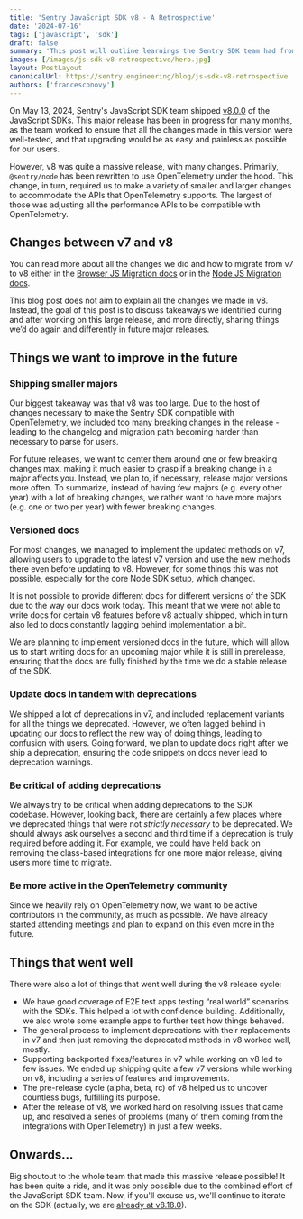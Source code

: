 ```yaml
---
title: 'Sentry JavaScript SDK v8 - A Retrospective'
date: '2024-07-16'
tags: ['javascript', 'sdk']
draft: false
summary: 'This post will outline learnings the Sentry SDK team had from releasing v8 of the JavaScript SDKs.'
images: [/images/js-sdk-v8-retrospective/hero.jpg]
layout: PostLayout
canonicalUrl: https://sentry.engineering/blog/js-sdk-v8-retrospective
authors: ['francesconovy']
---
```


On May 13, 2024, Sentry's JavaScript SDK team shipped [v8.0.0](https://github.com/getsentry/sentry-javascript/releases/tag/8.0.0) of the JavaScript SDKs. This major release has been in progress for many months, as the team worked to ensure that all the changes made in this version were well-tested, and that upgrading would be as easy and painless as possible for our users.

However, v8 was quite a massive release, with many changes. Primarily, `@sentry/node` has been rewritten to use OpenTelemetry under the hood. This change, in turn, required us to make a variety of smaller and larger changes to accommodate the APIs that OpenTelemetry supports. The largest of those was adjusting all the performance APIs to be compatible with OpenTelemetry.

## Changes between v7 and v8

You can read more about all the changes we did and how to migrate from v7 to v8 either in the [Browser JS Migration docs](https://docs.sentry.io/platforms/javascript/migration/v7-to-v8/) or in the [Node JS Migration docs](https://docs.sentry.io/platforms/javascript/guides/node/migration/v7-to-v8/).

This blog post does not aim to explain all the changes we made in v8. Instead, the goal of this post is to discuss takeaways we identified during and after working on this large release, and more directly, sharing things we’d do again and differently in future major releases.

## Things we want to improve in the future

### Shipping smaller majors

Our biggest takeaway was that v8 was too large. Due to the host of changes necessary to make the Sentry SDK compatible with OpenTelemetry, we included too many breaking changes in the release - leading to the changelog and migration path becoming harder than necessary to parse for users.

For future releases, we want to center them around one or few breaking changes max, making it much easier to grasp if a breaking change in a major affects you. Instead, we plan to, if necessary, release major versions more often. To summarize, instead of having few majors (e.g. every other year) with a lot of breaking changes, we rather want to have more majors (e.g. one or two per year) with fewer breaking changes.

### Versioned docs

For most changes, we managed to implement the updated methods on v7, allowing users to upgrade to the latest v7 version and use the new methods there even before updating to v8. However, for some things this was not possible, especially for the core Node SDK setup, which changed.

It is not possible to provide different docs for different versions of the SDK due to the way our docs work today. This meant that we were not able to write docs for certain v8 features before v8 actually shipped, which in turn also led to docs constantly lagging behind implementation a bit.

We are planning to implement versioned docs in the future, which will allow us to start writing docs for an upcoming major while it is still in prerelease, ensuring that the docs are fully finished by the time we do a stable release of the SDK.

### Update docs in tandem with deprecations

We shipped a lot of deprecations in v7, and included replacement variants for all the things we deprecated. However, we often lagged behind in updating our docs to reflect the new way of doing things, leading to confusion with users. Going forward, we plan to update docs right after we ship a deprecation, ensuring the code snippets on docs never lead to deprecation warnings.

### Be critical of adding deprecations

We always try to be critical when adding deprecations to the SDK codebase. However, looking back, there are certainly a few places where we deprecated things that were not _strictly necessary_ to be deprecated. We should always ask ourselves a second and third time if a deprecation is truly required before adding it. For example, we could have held back on removing the class-based integrations for one more major release, giving users more time to migrate.

### Be more active in the OpenTelemetry community

Since we heavily rely on OpenTelemetry now, we want to be active contributors in the community, as much as possible. We have already started attending meetings and plan to expand on this even more in the future.

## Things that went well

There were also a lot of things that went well during the v8 release cycle:

- We have good coverage of E2E test apps testing “real world” scenarios with the SDKs. This helped a lot with confidence building. Additionally, we also wrote some example apps to further test how things behaved.
- The general process to implement deprecations with their replacements in v7 and then just removing the deprecated methods in v8 worked well, mostly.
- Supporting backported fixes/features in v7 while working on v8 led to few issues. We ended up shipping quite a few v7 versions while working on v8, including a series of features and improvements.
- The pre-release cycle (alpha, beta, rc) of v8 helped us to uncover countless bugs, fulfilling its purpose.
- After the release of v8, we worked hard on resolving issues that came up, and resolved a series of problems (many of them coming from the integrations with OpenTelemetry) in just a few weeks.

## Onwards...

Big shoutout to the whole team that made this massive release possible! It has been quite a ride, and it was only possible due to the combined effort of the JavaScript SDK team. Now, if you'll excuse us, we'll continue to iterate on the SDK (actually, we are [already at v8.18.0](https://github.com/getsentry/sentry-javascript/releases/tag/8.18.0)).
